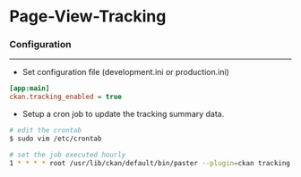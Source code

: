 # Page-View-Tracking

<script type="text/javascript" src="../js/general.js"></script>

### Configuration
---

* Set configuration file (development.ini or production.ini)

```ini
[app:main]
ckan.tracking_enabled = true
```

* Setup a cron job to update the tracking summary data.

```bash
# edit the crontab 
$ sudo vim /etc/crontab

# set the job executed hourly
1 * * * * root /usr/lib/ckan/default/bin/paster --plugin=ckan tracking update -c /etc/ckan/default/production.ini && /usr/lib/ckan/default/bin/paster --plugin=ckan search-index rebuild -r -c /etc/ckan/default/production.ini
```


